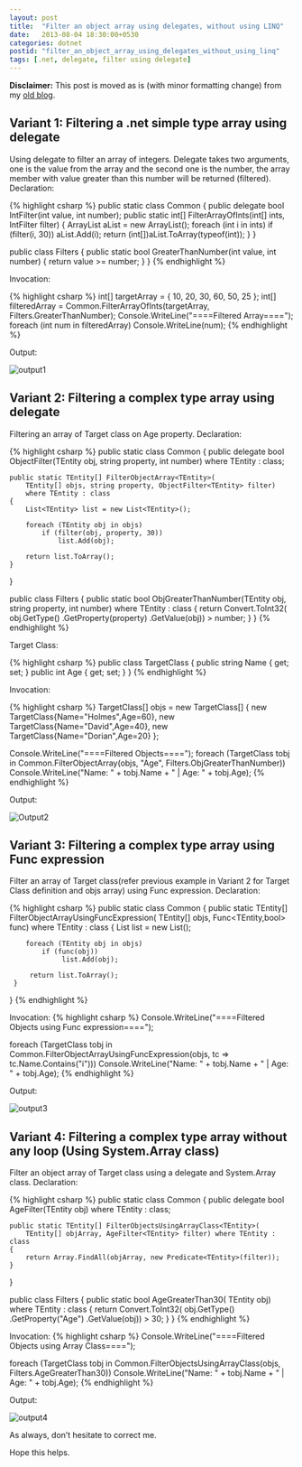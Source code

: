 ```yaml
---
layout: post
title:  "Filter an object array using delegates, without using LINQ"
date:   2013-08-04 18:30:00+0530
categories: dotnet
postid: "filter_an_object_array_using_delegates_without_using_linq"
tags: [.net, delegate, filter using delegate]
---
```

**Disclaimer:** This post is moved as is (with minor formatting change) from my [old blog](http://programersnotebook.blogspot.de/2013/08/net-interview-question-filter-object.html).

## Variant 1: Filtering a .net simple type array using delegate ##

Using delegate to filter an array of integers. Delegate takes two arguments, one is the value from the array and the second one is the number, the array member with value greater than this number will be returned (filtered).
Declaration:

{% highlight csharp %}
public static class Common
{
    public delegate bool IntFilter(int value, int number);
    public static int[] FilterArrayOfInts(int[] ints, IntFilter filter)
    {
        ArrayList aList = new ArrayList();
        foreach (int i in ints)
            if (filter(i, 30))
                aList.Add(i);
        return (int[])aList.ToArray(typeof(int));
    }
}

public class Filters
{
    public static bool GreaterThanNumber(int value, int number)
    {
        return value >= number;
    }
}
{% endhighlight %}

Invocation:

{% highlight csharp %}
int[] targetArray = { 10, 20, 30, 60, 50, 25 };
int[] filteredArray = Common.FilterArrayOfInts(targetArray, Filters.GreaterThanNumber);
Console.WriteLine("====Filtered Array====");
foreach (int num in filteredArray)
    Console.WriteLine(num);
{% endhighlight %}

Output:

![output1](http://2.bp.blogspot.com/-G6_UQErBsYw/Uf472MC8krI/AAAAAAAAA3I/rjydNnY5L5k/s1600/1.png)

## Variant 2: Filtering a complex type array using delegate ##

Filtering an array of Target class on Age property.
Declaration:

{% highlight csharp %}
public static class Common
{
    public delegate bool ObjectFilter<TEntity>(TEntity obj,
        string property, int number) where TEntity : class;

    public static TEntity[] FilterObjectArray<TEntity>(
        TEntity[] objs, string property, ObjectFilter<TEntity> filter)
        where TEntity : class
    {
        List<TEntity> list = new List<TEntity>();

        foreach (TEntity obj in objs)
            if (filter(obj, property, 30))
                list.Add(obj);

        return list.ToArray();
    }
}

public class Filters
{
    public static bool ObjGreaterThanNumber<TEntity>(TEntity obj,
        string property, int number) where TEntity : class
    {
        return Convert.ToInt32(
            obj.GetType()
                .GetProperty(property)
                .GetValue(obj)) > number;
    }
}
{% endhighlight %}

Target Class:

{% highlight csharp %}
public class TargetClass
{
    public string Name { get; set; }
    public int Age { get; set; }
}
{% endhighlight %}

Invocation:

{% highlight csharp %}
TargetClass[] objs = new TargetClass[] {
                new TargetClass{Name="Holmes",Age=60},
                new TargetClass{Name="David",Age=40},
                new TargetClass{Name="Dorian",Age=20}
            };

Console.WriteLine("====Filtered Objects====");
foreach (TargetClass tobj in 
        Common.FilterObjectArray(objs, "Age", Filters.ObjGreaterThanNumber))
    Console.WriteLine("Name: " + tobj.Name + " | Age: " + tobj.Age);
{% endhighlight %}

Output:

![Output2](http://3.bp.blogspot.com/-U4U617ObwP0/Uf478AMa37I/AAAAAAAAA3U/viWJhD4ezUk/s1600/2.png)
           
## Variant 3: Filtering a complex type array using Func expression ##

Filter an array of Target class(refer previous example in Variant 2 for Target Class definition and objs array) using Func expression.
Declaration:

{% highlight csharp %}
public static class Common
{
    public static TEntity[] FilterObjectArrayUsingFuncExpression<TEntity>(
        TEntity[] objs, Func<TEntity,bool> func) where TEntity : class
    {
        List<TEntity> list = new List<TEntity>();

        foreach (TEntity obj in objs)
            if (func(obj))
                 list.Add(obj);

         return list.ToArray();
     }
}
{% endhighlight %}

Invocation:
{% highlight csharp %}
Console.WriteLine("====Filtered Objects using Func expression====");

foreach (TargetClass tobj in 
        Common.FilterObjectArrayUsingFuncExpression(objs, 
            tc => tc.Name.Contains("i")))
    Console.WriteLine("Name: " + tobj.Name + " | Age: " + tobj.Age);
{% endhighlight %}

Output:

![output3](http://4.bp.blogspot.com/-O0edV85aRf4/Uf478AEUGlI/AAAAAAAAA3g/TOWVcpwv-rU/s1600/3.png)

## Variant 4: Filtering a complex type array without any loop (Using System.Array class) ##

Filter an object array of Target class using a delegate and System.Array class. 
Declaration:

{% highlight csharp %}
public static class Common
{
    public delegate bool AgeFilter<TEntity>(TEntity obj) where TEntity : class;

    public static TEntity[] FilterObjectsUsingArrayClass<TEntity>(
        TEntity[] objArray, AgeFilter<TEntity> filter) where TEntity : class
    {
        return Array.FindAll(objArray, new Predicate<TEntity>(filter));
    }
}

public class Filters
{
    public static bool AgeGreaterThan30<TEntity>(
        TEntity obj) where TEntity : class
    {
        return Convert.ToInt32(
            obj.GetType()
                .GetProperty("Age")
                .GetValue(obj)) > 30;
    }
}
{% endhighlight %}

Invocation:
{% highlight csharp %}
Console.WriteLine("====Filtered Objects using Array Class====");

foreach (TargetClass tobj in 
    Common.FilterObjectsUsingArrayClass(objs, Filters.AgeGreaterThan30))
    Console.WriteLine("Name: " + tobj.Name + " | Age: " + tobj.Age);
{% endhighlight %}

Output:

![output4](http://2.bp.blogspot.com/-Zc_xKUpfQZY/Uf478Ra-xBI/AAAAAAAAA3Y/iLm2opKkwUE/s1600/4.png)

As always, don’t hesitate to correct me.

Hope this helps.